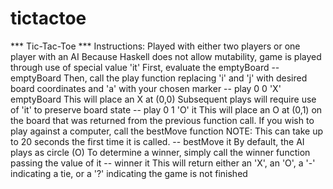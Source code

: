 # tictactoe
*** Tic-Tac-Toe ***   Instructions: Played with either two players or one player with an AI  Because Haskell does not allow mutability,  game is played through use of special value 'it'  First, evaluate the emptyBoard -- emptyBoard  Then, call the play function replacing 'i' and 'j' with desired board coordinates  and 'a' with your chosen marker -- play 0 0 'X' emptyBoard This will place an X at (0,0)  Subsequent plays will require use of 'it' to preserve board state -- play 0 1 'O' it This will place an O at (0,1) on the board that was returned  from the previous function call.  If you wish to play against a computer, call the bestMove function NOTE: This can take up to 20 seconds the first time it is called.  -- bestMove it  By default, the AI plays as circle (O)  To determine a winner, simply call the winner function passing the value of it -- winner it  This will return either an 'X', an 'O', a '-' indicating a tie, or a '?' indicating the game is not finished
